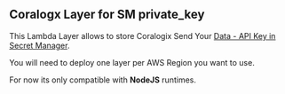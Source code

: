 ## Coralogx Layer for SM private_key

This Lambda Layer allows to store Coralogix Send Your [Data - API Key in Secret Manager](https://serverlessrepo.aws.amazon.com/applications/eu-central-1/597078901540/Coralogix-Lambda-SSMLayer). 

You will need to deploy one layer per AWS Region you want to use. 

For now its only compatible with **NodeJS** runtimes.


